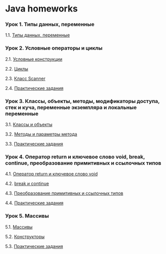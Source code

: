 # Java homeworks

### Урок 1. Типы данных, переменные

1.1. [Типы данных, переменные](./Homework-1/homework-1.md)


### Урок 2. Условные операторы и циклы

2.1. [Условные конструкции](./lesson-2/homework-2.1.md)

2.2. [Циклы](./lesson-2/homework-2.2.md)

2.3. [Класс Scanner](./lesson-2/homework-2.3.md)

2.4. [Практические задания](./lessonk-2/homework-2.4.md)


### Урок 3. Классы, объекты, методы, модификаторы доступа, стек и куча, переменные экземпляра и локальные переменные

3.1. [Классы и объекты](./lessonk-3/homework-3.1.md)

3.2. [Методы и параметры метода](./lessonk-3/homework-3.2.md)

3.3. [Практические задания](./lessonk-3/homework-3.3.md)


### Урок 4. Оператор return и ключевое слово void, break, continue, преобразование примитивных и ссылочных типов

4.1. [Оператор return и ключевое слово void](./lessonk-4/homework-4.1.md)

4.2. [break и continue](./lessonk-4/homework-4.2.md)

4.3. [Преобразование примитивных и ссылочных типов](./lessonk-4/homework-4.3.md)

4.4. [Практические задания](./lessonk-4/homework-4.4.md)


### Урок 5. Массивы

5.1. [Массивы](./lessonk-5/homework-5.1.md)

5.2. [Конструкторы](./lessonk-5/homework-5.2.md)

5.3. [Практические задания](./lessonk-5/homework-5.3.md)
